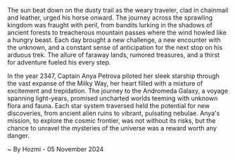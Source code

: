 
The sun beat down on the dusty trail as the weary traveler, clad in chainmail and leather, urged his horse onward. The journey across the sprawling kingdom was fraught with peril, from bandits lurking in the shadows of ancient forests to treacherous mountain passes where the wind howled like a hungry beast. Each day brought a new challenge, a new encounter with the unknown, and a constant sense of anticipation for the next stop on his arduous trek. The allure of faraway lands, rumored treasures, and a thirst for adventure fueled his every step.

In the year 2347, Captain Anya Petrova piloted her sleek starship through the vast expanse of the Milky Way, her heart filled with a mixture of excitement and trepidation. The journey to the Andromeda Galaxy, a voyage spanning light-years, promised uncharted worlds teeming with unknown flora and fauna. Each star system traversed held the potential for new discoveries, from ancient alien ruins to vibrant, pulsating nebulae. Anya's mission, to explore the cosmic frontier, was not without its risks, but the chance to unravel the mysteries of the universe was a reward worth any danger. 

~ By Hozmi - 05 November 2024
